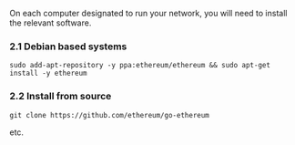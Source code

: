 On each computer designated to run your network, you will need to install the relevant software.

### 2.1 Debian based systems

`sudo add-apt-repository -y ppa:ethereum/ethereum && sudo apt-get install -y ethereum`  

### 2.2 Install from source

`git clone https://github.com/ethereum/go-ethereum`  

etc.